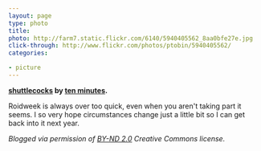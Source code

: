 ```yaml
---
layout: page
type: photo
title: 
photo: http://farm7.static.flickr.com/6140/5940405562_8aa0bfe27e.jpg
click-through: http://www.flickr.com/photos/ptobin/5940405562/
categories: 

- picture
---
```

**[shuttlecocks](http://www.flickr.com/photos/ptobin/5940405562/) by [ten minutes](http://www.flickr.com/photos/ptobin/).**

Roidweek is always over too quick, even when you aren't taking part it seems. I so very hope circumstances change just a little bit so I can get back into it next year.

_Blogged via permission of [BY-ND 2.0](http://creativecommons.org/licenses/by-nd/2.0/) Creative Commons license._
